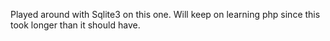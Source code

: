 Played around with Sqlite3 on this one. 
Will keep on learning php since this took longer than it should have. 
